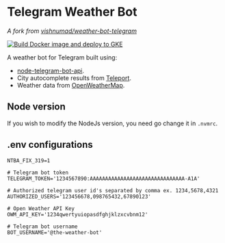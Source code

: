 # Telegram Weather Bot

*A fork from [vishnumad/weather-bot-telegram](https://github.com/vishnumad/weather-bot-telegram)*

[![Build Docker image and deploy to GKE](https://github.com/lwschan/telegram-weather-bot/actions/workflows/build-deploy-gke.yml/badge.svg)](https://github.com/lwschan/telegram-weather-bot/actions/workflows/build-deploy-gke.yml)

A weather bot for Telegram built using:

- [node-telegram-bot-api](https://github.com/yagop/node-telegram-bot-api).
- City autocomplete results from [Teleport](https://developers.teleport.org/api/).
- Weather data from [OpenWeatherMap](https://openweathermap.org/).

## Node version

If you wish to modify the NodeJs version, you need go change it in `.nvmrc`.

## .env configurations

```shell
NTBA_FIX_319=1

# Telegram bot token
TELEGRAM_TOKEN='1234567890:AAAAAAAAAAAAAAAAAAAAAAAAAAAAAAA-A1A'

# Authorized telegram user id's separated by comma ex. 1234,5678,4321
AUTHORIZED_USERS='123456678,098765432,67890123'

# Open Weather API Key
OWM_API_KEY='1234qwertyuiopasdfghjklzxcvbnm12'

# Telegram bot username
BOT_USERNAME='@the-weather-bot'
```
